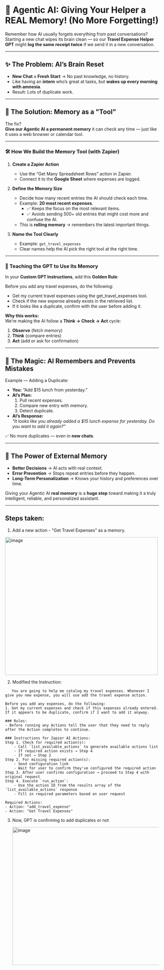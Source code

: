 # 🧠 Agentic AI: Giving Your Helper a REAL Memory! (No More Forgetting!)

Remember how AI usually forgets everything from past conversations?  
Starting a new chat wipes its brain clean — so our **Travel Expense Helper GPT** might **log the same receipt twice** if we send it in a new conversation.

---

## ✨ The Problem: AI’s Brain Reset
- **New Chat = Fresh Start** → No past knowledge, no history.
- Like having an **intern** who’s great at tasks, but **wakes up every morning with amnesia**.
- Result: Lots of duplicate work.

---

## 🚀 The Solution: Memory as a "Tool"

The fix?  
**Give our Agentic AI a permanent memory** it can check any time — just like it uses a web browser or calendar tool.

---

### 🛠 How We Build the Memory Tool (with Zapier)

1. **Create a Zapier Action**  
   - Use the “Get Many Spreadsheet Rows” action in Zapier.  
   - Connect it to the **Google Sheet** where expenses are logged.

2. **Define the Memory Size**  
   - Decide how many recent entries the AI should check each time.  
   - Example: **20 most recent expenses**.
     - ✅ Keeps the focus on the most relevant items.
     - ✅ Avoids sending 500+ old entries that might cost more and confuse the AI.
   - This is **rolling memory** → remembers the latest important things.

3. **Name the Tool Clearly**  
   - Example: `get_travel_expenses`  
   - Clear names help the AI pick the right tool at the right time.

---

### 📜 Teaching the GPT to Use Its Memory

In your **Custom GPT Instructions**, add this **Golden Rule**:

Before you add any travel expenses, do the following: <br>
- Get my current travel expenses using the get_travel_expenses tool.<br>
- Check if the new expense already exists in the retrieved list.<br>
- If it looks like a duplicate, confirm with the user before adding it.<br>


**Why this works:**  
We’re making the AI follow a **Think → Check → Act** cycle:
1. **Observe** (fetch memory)
2. **Think** (compare entries)
3. **Act** (add or ask for confirmation)

---

## 🌟 The Magic: AI Remembers and Prevents Mistakes

Example — Adding a Duplicate:
- **You:** “Add $15 lunch from yesterday.”
- **AI’s Plan:**  
  1. Pull recent expenses.  
  2. Compare new entry with memory.  
  3. Detect duplicate.  
- **AI’s Response:**  
  _"It looks like you already added a $15 lunch expense for yesterday. Do you want to add it again?"_

✅ No more duplicates — even in **new chats**.

---

## 🚀 The Power of External Memory

- **Better Decisions** → AI acts with real context.
- **Error Prevention** → Stops repeat entries before they happen.
- **Long-Term Personalization** → Knows your history and preferences over time.

Giving your Agentic AI **real memory** is a **huge step** toward making it a truly intelligent, reliable, and personalized assistant.

---

## Steps taken:

1. Add a new action - "Get Travel Expenses" as a memory.

<img width="500" height="450" alt="image" src="https://github.com/user-attachments/assets/3b85a752-df9e-4f6e-8699-de83de706175" />

2. Modified the Instruction:

```
   You are going to help me catalog my travel expenses. Whenever I give you new expense, you will use add the travel expense action.

Before you add any expenses, do the following:
1. Get my current expenses and check if this expenses already entered. If it appears to be duplicate, confirm if I want to add it anyway.

### Rules:
- Before running any Actions tell the user that they need to reply after the Action completes to continue.

### Instructions for Zapier AI Actions:
Step 1. Check for required action(s):
    - Call `list_available_actions` to generate available actions list
    - If required action exists → Step 4
    - If not → Step 2
Step 2. For missing required action(s):
    - Send configuration link
    - Wait for user to confirm they've configured the required action
Step 3. After user confirms configuration → proceed to Step 4 with original request
Step 4. Execute `run_action`:
    - Use the action ID from the results array of the `list_available_actions` response
    - Fill in required parameters based on user request

Required Actions:
- Action: "add_travel_expense"
- Action: "Get Travel Expenses"

```
  
3. Now, GPT is confirming to add duplicates or not

   <img width="500" height="450" alt="image" src="https://github.com/user-attachments/assets/974add7f-fdcb-48e4-9908-5509f4730508" />


